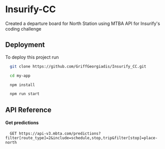 # Insurify-CC

Created a departure board for North Station using MTBA API for Insurify's coding challenge
 


## Deployment

To deploy this project run

```bash
  git clone https://github.com/GriffGeorgiadis/Insurify_CC.git
```
```bash
  cd my-app
```
```bash
  npm install
```
```bash
  npm run start
```

  
## API Reference

#### Get predictions

```http
  GET https://api-v3.mbta.com/predictions?filter[route_type]=2&include=schedule,stop,trip&filter[stop]=place-north
```
